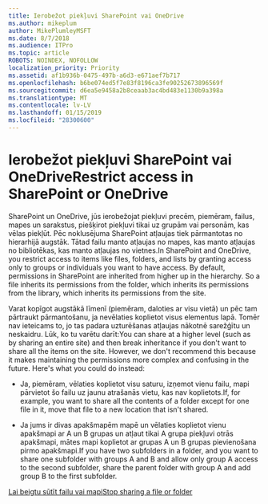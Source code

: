 ```yaml
---
title: Ierobežot piekļuvi SharePoint vai OneDrive
ms.author: mikeplum
author: MikePlumleyMSFT
ms.date: 8/7/2018
ms.audience: ITPro
ms.topic: article
ROBOTS: NOINDEX, NOFOLLOW
localization_priority: Priority
ms.assetid: af1b936b-0475-497b-a6d3-e671aef7b717
ms.openlocfilehash: b6be074ed5f7e83f8196ca3fe90252673896569f
ms.sourcegitcommit: d6ea5e9458a2b8ceaab3ac4bd483e1130b9a398a
ms.translationtype: MT
ms.contentlocale: lv-LV
ms.lasthandoff: 01/15/2019
ms.locfileid: "28300600"
---
```

# <a name="restrict-access-in-sharepoint-or-onedrive"></a><span data-ttu-id="89920-102">Ierobežot piekļuvi SharePoint vai OneDrive</span><span class="sxs-lookup"><span data-stu-id="89920-102">Restrict access in SharePoint or OneDrive</span></span>

<span data-ttu-id="89920-p101">SharePoint un OneDrive, jūs ierobežojat piekļuvi precēm, piemēram, failus, mapes un sarakstus, piešķirot piekļuvi tikai uz grupām vai personām, kas vēlas piekļūt. Pēc noklusējuma SharePoint atļaujas tiek pārmantotas no hierarhijā augstāk. Tātad failu manto atļaujas no mapes, kas manto atļaujas no bibliotēkas, kas manto atļaujas no vietnes.</span><span class="sxs-lookup"><span data-stu-id="89920-p101">In SharePoint and OneDrive, you restrict access to items like files, folders, and lists by granting access only to groups or individuals you want to have access. By default, permissions in SharePoint are inherited from higher up in the hierarchy. So a file inherits its permissions from the folder, which inherits its permissions from the library, which inherits its permissions from the site.</span></span>
  
<span data-ttu-id="89920-p102">Varat kopīgot augstākā līmenī (piemēram, daloties ar visu vietā) un pēc tam pārtraukt pārmantošanu, ja nevēlaties koplietot visus elementus lapā. Tomēr nav ieteicams to, jo tas padara uzturēšanas atļaujas nākotnē sarežģītu un neskaidru. Lūk, ko tu varētu darīt:</span><span class="sxs-lookup"><span data-stu-id="89920-p102">You can share at a higher level (such as by sharing an entire site) and then break inheritance if you don't want to share all the items on the site. However, we don't recommend this because it makes maintaining the permissions more complex and confusing in the future. Here's what you could do instead:</span></span>
  
- <span data-ttu-id="89920-109">Ja, piemēram, vēlaties koplietot visu saturu, izņemot vienu failu, mapi pārvietot šo failu uz jaunu atrašanās vietu, kas nav koplietots.</span><span class="sxs-lookup"><span data-stu-id="89920-109">If, for example, you want to share all the contents of a folder except for one file in it, move that file to a new location that isn't shared.</span></span>
    
- <span data-ttu-id="89920-110">Ja jums ir divas apakšmapēm mapē un vēlaties koplietot vienu apakšmapi ar A un B grupas un atļaut tikai A grupa piekļuvi otrās apakšmapi, mātes mapi koplietot ar grupas A un B grupas pievienošana pirmo apakšmapi.</span><span class="sxs-lookup"><span data-stu-id="89920-110">If you have two subfolders in a folder, and you want to share one subfolder with groups A and B and allow only group A access to the second subfolder, share the parent folder with group A and add group B to the first subfolder.</span></span>
    
[<span data-ttu-id="89920-111">Lai beigtu sūtīt failu vai mapi</span><span class="sxs-lookup"><span data-stu-id="89920-111">Stop sharing a file or folder </span></span>](https://go.microsoft.com/fwlink/?linkid=2008861)
  

